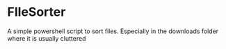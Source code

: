 # FIleSorter
A simple powershell script to sort files. Especially in the downloads folder where it is usually cluttered
